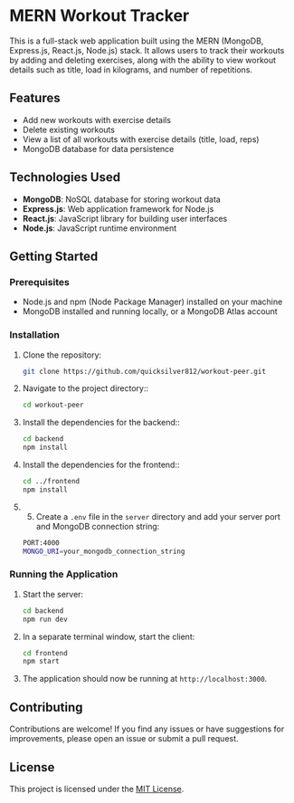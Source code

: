 # MERN Workout Tracker

This is a full-stack web application built using the MERN (MongoDB, Express.js, React.js, Node.js) stack. It allows users to track their workouts by adding and deleting exercises, along with the ability to view workout details such as title, load in kilograms, and number of repetitions.

## Features

- Add new workouts with exercise details
- Delete existing workouts
- View a list of all workouts with exercise details (title, load, reps)
- MongoDB database for data persistence

## Technologies Used

- **MongoDB**: NoSQL database for storing workout data
- **Express.js**: Web application framework for Node.js
- **React.js**: JavaScript library for building user interfaces
- **Node.js**: JavaScript runtime environment

## Getting Started

### Prerequisites

- Node.js and npm (Node Package Manager) installed on your machine
- MongoDB installed and running locally, or a MongoDB Atlas account

### Installation

1. Clone the repository:
   ```bash
   git clone https://github.com/quicksilver812/workout-peer.git
   ```
3. Navigate to the project directory::
   ```bash
   cd workout-peer
   ```
4. Install the dependencies for the backend::
   ```bash
   cd backend
   npm install
   ```
5. Install the dependencies for the frontend::
   ```bash
   cd ../frontend
   npm install
   ```
6. 5. Create a `.env` file in the `server` directory and add your server port and MongoDB connection string:
   ```bash
   PORT:4000
   MONGO_URI=your_mongodb_connection_string
   ```

### Running the Application

1. Start the server:
   ```bash
   cd backend
   npm run dev
   ```
2. In a separate terminal window, start the client:
   ```bash
   cd frontend
   npm start
   ```
3. The application should now be running at `http://localhost:3000`.

## Contributing

Contributions are welcome! If you find any issues or have suggestions for improvements, please open an issue or submit a pull request.

## License

This project is licensed under the [MIT License](LICENSE).
